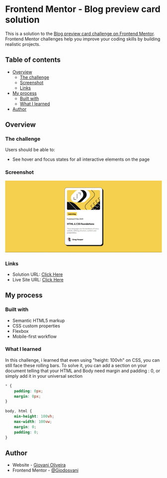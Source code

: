 # Frontend Mentor - Blog preview card solution

This is a solution to the [Blog preview card challenge on Frontend Mentor](https://www.frontendmentor.io/challenges/blog-preview-card-ckPaj01IcS). Frontend Mentor challenges help you improve your coding skills by building realistic projects. 

## Table of contents

- [Overview](#overview)
  - [The challenge](#the-challenge)
  - [Screenshot](#screenshot)
  - [Links](#links)
- [My process](#my-process)
  - [Built with](#built-with)
  - [What I learned](#what-i-learned)
- [Author](#author)

## Overview

### The challenge

Users should be able to:

- See hover and focus states for all interactive elements on the page

### Screenshot

![](./screenshot.JPG)

### Links

- Solution URL: [Click Here](https://your-solution-url.com)
- Live Site URL: [Click Here](https://giodosvani.github.io/blog-preview-card-main-frontendmentor/)

## My process

### Built with

- Semantic HTML5 markup
- CSS custom properties
- Flexbox
- Mobile-first workflow

### What I learned

In this challenge, i learned that even using "height: 100vh" on CSS, you can still face these rolling bars. To solve it, you can add a section on your document telling that your HTML and Body need margin and padding
: 0, or simply add it in your universal section


```css (Universal section way)
* {
    padding: 0px;
    margin: 0px;
}
```
```css (HTML and body way)
body, html {
    min-height: 100vh;
    max-width: 100vw;
    margin: 0;
    padding: 0;
}
```

## Author

- Website - [Giovani Oliveira](https://giodosvani.github.io/portfolio)
- Frontend Mentor - [@Giodosvani](https://www.frontendmentor.io/profile/Giodosvani)
